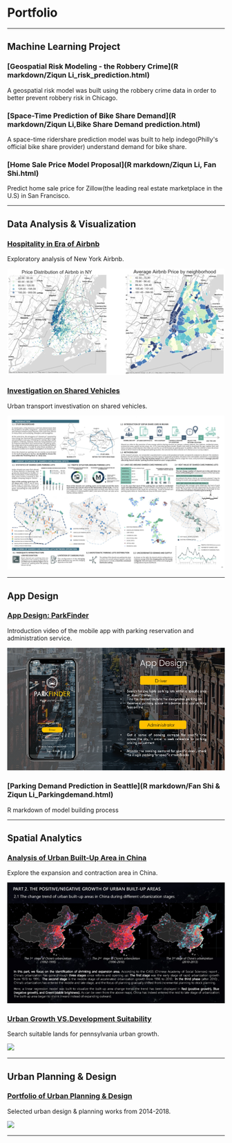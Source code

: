 # Portfolio

---

## Machine Learning Project

### [Geospatial Risk Modeling - the Robbery Crime](R markdown/Ziqun Li_risk_prediction.html)
A geospatial risk model was built using the robbery crime data in order to better prevent robbery risk in Chicago.    

### [Space-Time Prediction of Bike Share Demand](R markdown/Ziqun Li,Bike Share Demand prediction.html)
A space-time ridershare prediction model was built to help indego(Philly's official bike share provider) understand demand for bike share.
  
### [Home Sale Price Model Proposal](R markdown/Ziqun Li, Fan Shi.html)
Predict home sale price for Zillow(the leading real estate marketplace in the U.S) in San Francisco.

---
   
## Data Analysis & Visualization 

### [Hospitality in Era of Airbnb](https://liziqun.github.io/MUSA620_Final_Project/)
Exploratory analysis of New York Airbnb.    

<img src="images/combine.png?raw=true"/>
       
       
### [Investigation on Shared Vehicles](/pdf/carsharing.pdf)
Urban transport investivation on shared vehicles.      

<img src="images/carsharing.jpg?raw=true"/>
     
---
  
## App Design

### [App Design: ParkFinder](https://youtu.be/YgNFttlalO0)
Introduction video of the mobile app with parking reservation and administration service.     

<img src="images/fengmian.png?raw=true"/>
  
### [Parking Demand Prediction in Seattle](R markdown/Fan Shi & Ziqun Li_Parkingdemand.html)
R markdown of model building process

---

## Spatial Analytics 
       
### [Analysis of Urban Built-Up Area in China](/pdf/GEE&Arcpy.pdf)
Explore the expansion and contraction area in China.   

<img src="images/gee.png?raw=true"/>
      
### [Urban Growth VS.Development Suitability](/pdf/urbanvsdevelop.pdf)
Search suitable lands for pennsylvania urban growth.        

<img src="images/development.png?raw=true"/>

---

## Urban Planning & Design 
### [Portfolio of Urban Planning & Design](/pdf/urbandesign.pdf)
Selected urban design & planning works from 2014-2018.      

<img src="images/urbandesign.png?raw=true"/>

---

<!-- <p style="font-size:11px">Page template forked from <a href="https://github.com/evanca/quick-portfolio">evanca</a></p>-->
<!-- Remove above link if you don't want to attibute -->

